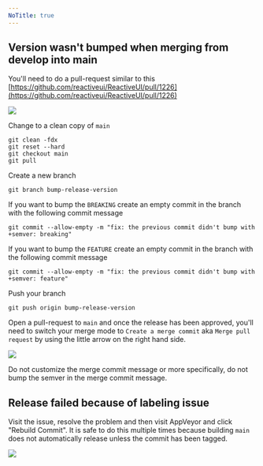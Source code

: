 ```yaml
---
NoTitle: true
---
```

## Version wasn't bumped when merging from develop into main

You'll need to do a pull-request similar to this [https://github.com/reactiveui/ReactiveUI/pull/1226](https://github.com/reactiveui/ReactiveUI/pull/1226)

![](/contribute/maintainers/release-failed-because-gitreleasemanager-could-not-find-the-milestone.png)

Change to a clean copy of `main`

```shell
git clean -fdx
git reset --hard
git checkout main
git pull
```

Create a new branch

```shell
git branch bump-release-version
```

If you want to bump the `BREAKING` create an empty commit in the branch with the following commit message

```
git commit --allow-empty -m "fix: the previous commit didn't bump with +semver: breaking"
```

If you want to bump the `FEATURE` create an empty commit in the branch with the following commit message

```
git commit --allow-empty -m "fix: the previous commit didn't bump with +semver: feature"
```

Push your branch

```shell
git push origin bump-release-version
```

Open a pull-request to `main` and once the release has been approved, you'll need to switch your merge mode to `Create a merge commit` aka `Merge pull request` by using the little arrow on the right hand side.

![](/contribute/maintainers/merge-commit-option.png)

Do not customize the merge commit message or more specifically, do not bump the semver in the merge commit message.

## Release failed because of labeling issue

Visit the issue, resolve the problem and then visit AppVeyor and click "Rebuild Commit". It is safe to do this multiple times because building `main` does not automatically release unless the commit has been tagged.

![](/contribute/maintainers/release-failed-because-of-labeling-issue.png)

